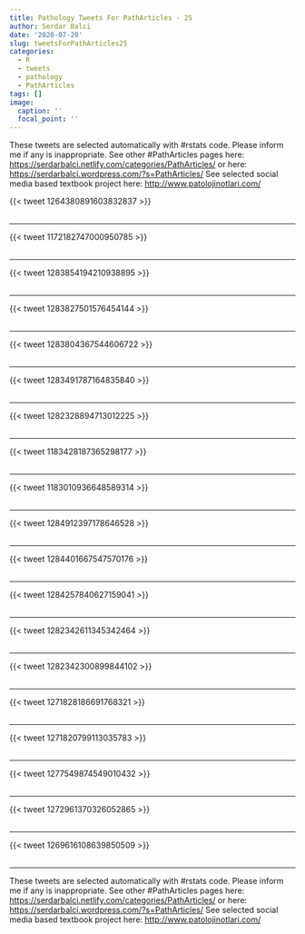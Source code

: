 ```yaml
---
title: Pathology Tweets For PathArticles - 25
author: Serdar Balci
date: '2020-07-20'
slug: tweetsForPathArticles25
categories:
  - R
  - tweets
  - pathology
  - PathArticles
tags: []
image:
  caption: ''
  focal_point: ''
---
```



These tweets are selected automatically with #rstats code. Please inform me if any is inappropriate.
See other #PathArticles pages here: https://serdarbalci.netlify.com/categories/PathArticles/  or here: https://serdarbalci.wordpress.com/?s=PathArticles/ 
See selected social media based textbook project here: http://www.patolojinotlari.com/

{{< tweet 1264380891603832837 >}}
<br>
<br>
<hr>
{{< tweet 1172182747000950785 >}}
<br>
<br>
<hr>
{{< tweet 1283854194210938895 >}}
<br>
<br>
<hr>
{{< tweet 1283827501576454144 >}}
<br>
<br>
<hr>
{{< tweet 1283804367544606722 >}}
<br>
<br>
<hr>
{{< tweet 1283491787164835840 >}}
<br>
<br>
<hr>
{{< tweet 1282328894713012225 >}}
<br>
<br>
<hr>
{{< tweet 1183428187365298177 >}}
<br>
<br>
<hr>
{{< tweet 1183010936648589314 >}}
<br>
<br>
<hr>
{{< tweet 1284912397178646528 >}}
<br>
<br>
<hr>
{{< tweet 1284401667547570176 >}}
<br>
<br>
<hr>
{{< tweet 1284257840627159041 >}}
<br>
<br>
<hr>
{{< tweet 1282342611345342464 >}}
<br>
<br>
<hr>
{{< tweet 1282342300899844102 >}}
<br>
<br>
<hr>
{{< tweet 1271828186691768321 >}}
<br>
<br>
<hr>
{{< tweet 1271820799113035783 >}}
<br>
<br>
<hr>
{{< tweet 1277549874549010432 >}}
<br>
<br>
<hr>
{{< tweet 1272961370326052865 >}}
<br>
<br>
<hr>
{{< tweet 1269616108639850509 >}}
<br>
<br>
<hr>


These tweets are selected automatically with #rstats code. Please inform me if any is inappropriate.
See other #PathArticles pages here: https://serdarbalci.netlify.com/categories/PathArticles/  or here: https://serdarbalci.wordpress.com/?s=PathArticles/ 
See selected social media based textbook project here: http://www.patolojinotlari.com/
